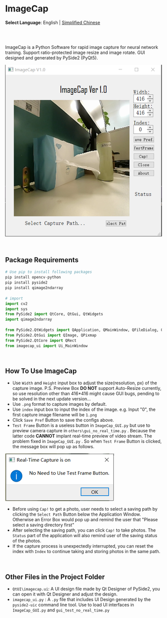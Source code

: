 # ImageCap
**Select Language**: English | [Simplified Chinese](https://github.com/marc0cheung/ImageCap/blob/main/README_SimplifiedCN.md) 

<br>

<br>

ImageCap is a Python Software for rapid image capture for neural network training. Support ratio-protected image resize and image rotate. GUI designed and generated by PySide2 (PyQt5). 

![img](https://github.com/marc0cheung/ImageCap/raw/main/readme_assets/ImageCap_UI.png)

<br>

## Package Requirements

```python
# Use pip to install following packages
pip install opencv-python
pip install pyside2
pip install qimage2ndarray

# import
import cv2
import sys
from PySide2 import QtCore, QtGui, QtWidgets
import qimage2ndarray

from PySide2.QtWidgets import QApplication, QMainWindow, QFileDialog, QMessageBox
from PySide2.QtGui import QImage, QPixmap
from PySide2.QtCore import QRect
from imagecap_ui import Ui_MainWindow
```

 <br>

## How To Use ImageCap

- Use `Width` and `Height` input box to adjust the size(resolution, px) of the capture image. 
  P.S. Preview Box **DO NOT** support Auto-Resize currently, so use resolution other than 416*416 might cause GUI bugs, pending to be solved in the next update version...
- Use `.png` format to capture images by default. 
- Use `index` input box to input the index of the image. 
  e.g. Input "0", the first capture image filename will be `1.png` 
- Click `Save Pref` Button to save the configs above.
- `Test Frame` Button is a useless button in `ImageCap_GUI.py` but use to preview camera capture in `others\gui_no_real_time.py` . Because the latter code **CANNOT** implant real-time preview of video stream. The problem fixed in   `ImageCap_GUI.py` . So when `Test Frame` Button is clicked, the message box will pop up as follows.

![image-20220514095227114](https://github.com/marc0cheung/ImageCap/raw/main/readme_assets/TestFramePopup.png)

- Before using `Cap!` to get a photo, user needs to select a saving path by clicking the `Select Path` Button below the Application Window. Otherwise an Error Box would pop up and remind the user that "Please select a saving directory first"
- After selecting the saving path, you can click `Cap!` to take photos. The `Status` part of the application will also remind user of the saving status of the photos.
- If the capture process is unexpectedly interrupted, you can reset the index with `Index` to continue taking and storing photos in the same path.

<br>

## Other Files in the Project Folder

- `QtUI\imagecap.ui`: A UI design file made by Qt Designer of PySide2, you can open it with Qt Designer and adjust the design.
- `imagecap_ui.py` :  A `.py` file that includes UI Design generated by the `pyside2-uic` command line tool. Use to load UI interfaces in  `ImageCap_GUI.py` and `gui_test_no_real_time.py` 
